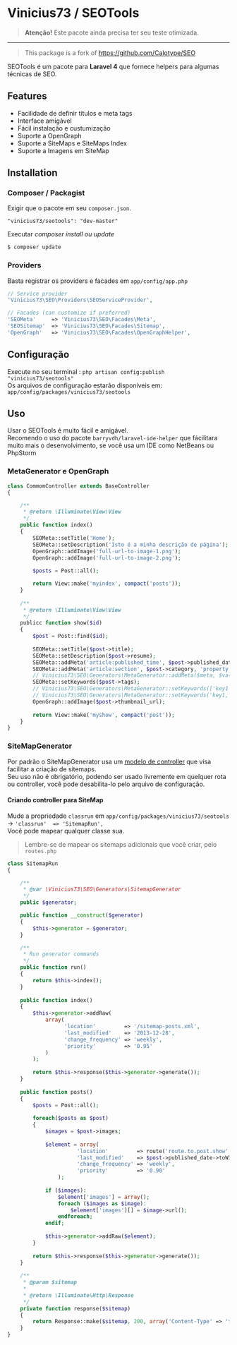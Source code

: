 # Vinicius73 / SEOTools

> **Atenção!** Este pacote ainda precisa ter seu teste otimizada.
----
> This package is a fork of https://github.com/Calotype/SEO

SEOTools é um pacote para **Laravel 4** que fornece helpers para algumas técnicas de SEO.

## Features

- Facilidade de definir títulos e meta tags 
- Interface amigável 
- Fácil instalação e custumização 
- Suporte a OpenGraph 
- Suporte a SiteMaps e SiteMaps Index 
- Suporte a Imagens em SiteMap

## Installation

### Composer / Packagist

Exigir que o pacote em seu `composer.json`.

```
"vinicius73/seotools": "dev-master"
```

Executar _composer install ou update_

```bash
$ composer update
```

### Providers
Basta registrar os providers e facades em `app/config/app.php`

```php
// Service provider
'Vinicius73\SEO\Providers\SEOServiceProvider',

// Facades (can customize if preferred)
'SEOMeta'     => 'Vinicius73\SEO\Facades\Meta',
'SEOSitemap'  => 'Vinicius73\SEO\Facades\Sitemap',
'OpenGraph'   => 'Vinicius73\SEO\Facades\OpenGraphHelper',
```

## Configuração
Execute no seu terminal : `php artisan config:publish "vinicius73/seotools"`  
Os arquivos de configuração estarão disponíveis em: `app/config/packages/vinicius73/seotools`

## Uso
Usar o SEOTools é muito fácil e amigável.  
Recomendo o uso do pacote `barryvdh/laravel-ide-helper` que fácilitara muito mais o desenvolvimento, se você usa um IDE como NetBeans ou PhpStorm

### MetaGenerator e OpenGraph  

```php
class CommomController extends BaseController
{

	/**
	 * @return \Illuminate\View\View
	 */
	public function index()
	{
		SEOMeta::setTitle('Home');
        SEOMeta::setDescription('Isto é a minha descrição de página'); // é altomáticamente limitada a 255 caracteres
        OpenGraph::addImage('full-url-to-image-1.png');
        OpenGraph::addImage('full-url-to-image-2.png');
        
		$posts = Post::all();

        return View::make('myindex', compact('posts'));
	}
    
    /**
     * @return \Illuminate\View\View
	 */
    publicc function show($id)
    {
        $post = Post::find($id);
        
        SEOMeta::setTitle($post->title);
        SEOMeta::setDescription($post->resume);
        SEOMeta::addMeta('article:published_time', $post->published_date->toW3CString(), 'property');
        SEOMeta::addMeta('article:section', $post->category, 'property');
        // Vinicius73\SEO\Generators\MetaGenerator::addMeta($meta, $value, $name);
        SEOMeta::setKeywords($post->tags);
        // Vinicius73\SEO\Generators\MetaGenerator::setKeywords(['key1','key2','key3']);
        // Vinicius73\SEO\Generators\MetaGenerator::setKeywords('key1, key2, key3');
        OpenGraph::addImage($post->thumbnail_url);
        
        return View::make('myshow', compact('post'));
    }
}
```

### SiteMapGenerator
Por padrão o SiteMapGenerator usa um [modelo de controller](https://github.com/vinicius73/SeoTools/blob/master/src/Vinicius73/SEO/SitemapRun.php) que visa facilitar a criação de sitemaps.  
Seu uso não é obrigatório, podendo ser usado livremente em quelquer rota ou controller, você pode desabilita-lo pelo arquivo de configuração.  

#### Criando controller para SiteMap
Mude a propriedade `classrun` em `app/config/packages/vinicius73/seotools` -> `'classrun'  => 'SitemapRun',`   
Você pode mapear qualquer classe sua.  
> Lembre-se de mapear os sitemaps adicionais que você criar, pelo `routes.php`

```php
class SitemapRun
{

    /**
	 * @var \Vinicius73\SEO\Generators\SitemapGenerator
	 */
	public $generator;

	public function __construct($generator)
	{
		$this->generator = $generator;
	}

	/**
	 * Run generator commands
	 */
	public function run()
	{
    	return $this->index();
	}
    
    public function index()
    {
        $this->generator->addRaw(
    		array(
				  'location'         => '/sitemap-posts.xml',
				  'last_modified'    => '2013-12-28',
				  'change_frequency' => 'weekly',
				  'priority'         => '0.95'
			)
		);
        
        return $this->response($this->generator->generate());
    }
    
    public function posts()
    {
        $posts = Post::all();
        
        foreach($posts as $post)
        {
            $images = $post->images;
            
            $element = array(
        			  'location'         => route('route.to.post.show',$post->id),
    				  'last_modified'    => $post->published_date->toW3CString(),
    				  'change_frequency' => 'weekly',
    				  'priority'         => '0.90'
    			);
                
            if ($images):
    			$element['images'] = array();
				foreach ($images as $image):
					$element['images'][] = $image->url();
				endforeach;
			endif;
            
            $this->generator->addRaw($element);
        }
        
        return $this->response($this->generator->generate());
    }
    
    /**
     * @param $sitemap
	 *
	 * @return \Illuminate\Http\Response
	 */
	private function response($sitemap)
	{
		return Response::make($sitemap, 200, array('Content-Type' => 'text/xml'));
	}
}
```